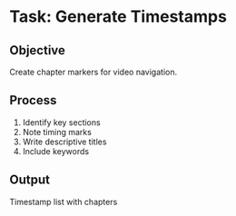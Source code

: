 # Task: Generate Timestamps
## Objective
Create chapter markers for video navigation.
## Process
1. Identify key sections
2. Note timing marks
3. Write descriptive titles
4. Include keywords
## Output
Timestamp list with chapters
